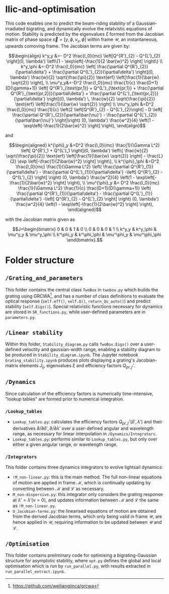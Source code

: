 # Ilic-and-optimisation

This code enables one to predict the beam-riding stability of a Gaussian-irradiated bigrating, and dynamically evolve the relatvistic equations of motion. Stability is predicted by the eigenvalues $\xi$ formed from the Jacobian matrix of phase space $\vec{x}=[y,\phi,v_y,\dot{\phi}]$ within frame $\mathcal{U}$, an instantaneous, upwards comoving frame. The Jacobian terms are given by: 

<!-- ```math
\begin{aligned}
    k^y_y &=- D^2 \frac{I_0}{mc} \left[Q^{R'}_{2} - Q^{L'}_{2} \right](0, \lambda') \left\{1 - \exp\left[-\frac{1}{2 \bar{w}^2} \right] \right\} \\
    k^y_\phi &=-D^2 \frac{I_0}{mc} \left[ \frac{\partialQ^{R'}_{2}}{\partial\delta'} + \frac{\partialQ^{L'}_{2}}{\partial\delta'} \right](0, \lambda') \frac{w}{2} \sqrt{\frac{\pi}{2}} \erf\left[\frac{1}{\bar{w} \sqrt{2}}  \right], \\
    \mu^y_y&=-D^2 \frac{I_0}{mc} \frac{1}{c} \frac{D+1}{D(\gamma+1)} \left[ Q^{R'}_{\text{pr,1}} + Q^{L'}_{\text{pr,1}} + \frac{\partialQ^{R'}_{\text{pr,2}}}{\partial\delta'} + \frac{\partialQ^{L'}_{\text{pr,2}}}{\partial\delta'} \right](0, \lambda') \, \frac{w}{2} \sqrt{\frac{\pi}{2}} \erf\left[\frac{1}{\bar{w} \sqrt{2}} \right],  \\
    \mu^y_\phi &=D^2 \frac{I_0}{mc} \frac{1}{c} \left(2 \left[Q^{R'}_{2} - Q^{L'}_{2}\right] - D \left[ \frac{\partial Q^{R'}_{2}}{\partial\bar{\nu}'} - \frac{\partial Q^{L'}_{2}}{\partial\bar{\nu}'} \right]\right) (0, \lambda') \frac{w^2}{4} \left(1 - \exp\left[-\frac{1}{2\bar{w}^2} \right] \right) \\
    k^\phi_y &=D^2 \frac{I_0}{mc} \frac{1}{\Gamma L^2} \left[ Q^{R'}_1 + Q^{L'}_1 \right](0, \lambda') \left\{ \frac{w}{2} \sqrt{\frac{\pi}{2}} \erf \left[\frac{1}{\bar{w} \sqrt{2}} \right] - \frac{L}{2} \exp \left[-\frac{1}{2\bar{w}^2} \right] \right\}, \\
    k^\phi_\phi &=D^2 \frac{I_0}{mc} \frac{1}{\Gamma L^2} \left( \frac{\partialQ^{R'}_{1}}{\partial\delta'} - \frac{\partialQ^{L'}_{1}}{\partial\delta'} -\left[ Q^{R'}_{2} - Q^{L'}_{2} \right] \right) (0, \lambda') \frac{w^2}{4} \left(1 - \exp\left[-\frac{1}{2\bar{w}^2} \right]  \right), \\
    \mu^\phi_y &= D^2 \frac{I_0}{mc} \frac{1}{\Gamma L^2} \frac{1}{c} \frac{D+1}{D(\gamma+1)} \left( \frac{\partialQ^{R'}_{1}}{\partial\delta'} - \frac{\partialQ^{L'}_{1}}{\partial\delta'} -\left[ Q^{R'}_{2} - Q^{L'}_{2} \right] \right) (0, \lambda') \frac{w^2}{4} \left(1 - \exp\left[-\frac{1}{2\bar{w}^2} \right]  \right), \\
    \mu^\phi_\phi&=-D^2 \frac{I_0}{mc} \frac{1}{\Gamma {L'}^2} \frac{1}{c} \left( 2 \left[Q^{R'}_{\text{pr,1}} + Q^{L'}_{\text{pr,1}} \right] - D \left[ \frac{\partial Q^{R'}_{\text{pr,1}}}{\partial{\bar{\nu}'}} + \frac{\partial Q^{L'}_{\text{pr,1}}}{\partial{\bar{\nu}'}} \right] \right) (0, \lambda')
    \,\frac{w^2}{4} \left\{ \frac{w}{2}\sqrt{\frac{\pi}{2}}  \erf\left[\frac{1}{\bar{w} \sqrt{2}} \right] -\frac{L'}{2}\exp[-\frac{1}{2\bar{w}^2}] \right\}, 
\end{aligned}
``` -->

```math
\begin{align}
    k^y_y &=- D^2 \frac{I_0}{mc} \left[Q^{R'}_{2} - Q^{L'}_{2} \right](0, \lambda') \left\{1 - \exp\left[-\frac{1}{2 \bar{w}^2} \right] \right\} \\
    k^y_\phi &=-D^2 \frac{I_0}{mc} \left[ \frac{\partial Q^{R'}_{2}}{\partial\delta'} + \frac{\partial Q^{L'}_{2}}{\partial\delta'} \right](0, \lambda') \frac{w}{2} \sqrt{\frac{\pi}{2}} \text{erf} \left[\frac{1}{\bar{w} \sqrt{2}}  \right], \\
    \mu^y_y&=-D^2 \frac{I_0}{mc} \frac{1}{c} \frac{D+1}{D(\gamma+1)} \left[ Q^{R'}_{\text{pr,1}} + Q^{L'}_{\text{pr,1}} + \frac{\partial Q^{R'}_{\text{pr,2}}}{\partial\delta'} + \frac{\partial Q^{L'}_{\text{pr,2}}}{\partial\delta'} \right](0, \lambda') \, \frac{w}{2} \sqrt{\frac{\pi}{2}} \text{erf} \left[\frac{1}{\bar{w} \sqrt{2}} \right] \\
    \mu^y_\phi &=D^2 \frac{I_0}{mc} \frac{1}{c} \left(2 \left[Q^{R'}_{2} - Q^{L'}_{2}\right] - D \left[ \frac{\partial Q^{R'}_{2}}{\partial\bar{\nu}'} - \frac{\partial Q^{L'}_{2}}{\partial\bar{\nu}'} \right]\right) (0, \lambda') \frac{w^2}{4} \left(1 - \exp\left[-\frac{1}{2\bar{w}^2} \right] \right),
\end{align}
```
and
```math
\begin{aligned}
    k^{\phi}_y &=D^2 \frac{I_0}{mc} \frac{1}{\Gamma L^2} \left[ Q^{R'}_1 + Q^{L'}_1 \right](0, \lambda') \left\{ \frac{w}{2} \sqrt{\frac{\pi}{2}} \text{erf} \left[\frac{1}{\bar{w} \sqrt{2}} \right] - \frac{L}{2} \exp \left[-\frac{1}{2\bar{w}^2} \right] \right\}, \\
    k^{\phi}_\phi &=D^2 \frac{I_0}{mc} \frac{1}{\Gamma L^2} \left( \frac{\partial Q^{R'}_{1}}{\partial\delta'} - \frac{\partial Q^{L'}_{1}}{\partial\delta'} -\left[ Q^{R'}_{2} - Q^{L'}_{2} \right] \right) (0, \lambda') \frac{w^2}{4} \left(1 - \exp\left[-\frac{1}{2\bar{w}^2} \right]  \right), \\
    \mu^{\phi}_y &= D^2 \frac{I_0}{mc} \frac{1}{\Gamma L^2} \frac{1}{c} \frac{D+1}{D(\gamma+1)} \left( \frac{\partial Q^{R'}_{1}}{\partial\delta'} - \frac{\partial Q^{L'}_{1}}{\partial\delta'} -\left[ Q^{R'}_{2} - Q^{L'}_{2} \right] \right) (0, \lambda') \frac{w^2}{4} \left(1 - \exp\left[-\frac{1}{2\bar{w}^2} \right]  \right),

\end{aligned}
```

with the Jacobian matrix given as 
```math
J=\begin{bmatrix}
    0 & 0 & 1 & 0 \\
    0 & 0 & 0 & 1 \\
    k^y_y & k^y_\phi & \mu^y_y & \mu^y_\phi \\
    k^\phi_y & k^\phi_\phi & \mu^\phi_y & \mu^\phi_\phi 
\end{bmatrix}.
```

# Folder structure

## `/Grating_and_parameters`
This folder contains the central class ``TwoBox`` in ``twobox.py`` which builds the grating using GRCWA[^1], and has a number of class definitions to evaluate the optical response (``self.eff()``, ``self.Q()``, ``return_Qs_auto()``) and predict stability (``self.Eigs()``). Special relativistic functions necessary for dynamics are stored in ``SR_functions.py``, while user-defined parameters are in ``parameters.py``. 

## ``/Linear stability``
Within this folder, ``Stability_diagram.py`` calls ``TwoBox.Eigs()`` over a user-defined veloctity and gaussian-width range, enabling a stability diagram to be produced in ``Stability_diagram.ipynb``. The Jupyter notebook ``Grating_stability.ipynb`` produces plots displaying a grating's Jacobian-matrix elements $J_{ij}$, eigenvalues $\xi$ and efficiency factors $Q_{pr,j'}'$.

## ``/Dynamics``
Since calculation of the efficiency factors is numerically time-intensive, "lookup tables" are formed prior to numerical integration.

### ``/Lookup_tables``
- `Lookup_tables.py`: calculates the efficiency factors $Q_{pr,j'}'(\delta',\lambda')$ and their derivatives $\partial / \partial \delta', \partial / \partial \lambda'$ over a user-defined angular and wavelength range, as necessary for linear interpolation in ``/Dynamics/Integrators``.
- `Lookup_tables.py`: performs similar to `Lookup_tables.py`, but only over either a given angular range, or wavelength range.

### ``/Integrators``
This folder contains three dynamics integrators to evolve lightsail dynamics:
- `!M_non-linear.py`: this is the main method. The full non-linear equations of motion are applied in frame $\mathcal{M}$, which is continually updating by converting between $\mathcal{M}$ and $\mathcal{L}$ as necessary.
- `M_non-dispersive.py`: this integrator only considers the grating response at $\lambda'=\lambda'(v=0)$, and updates information between $\mathcal{M}$ and $\mathcal{L}$ the same as `!M_non-linear.py`.
- `U_Jacobian-terms.py`: the linearised equations of motion are obtained from the derived Jacobian terms, which only being valid in frame $\mathcal{U}$, are hence applied in $\mathcal{U}$, requiring information to be updated between $\mathcal{U}$ and $\mathcal{L}$.

## ``/Optimisation``
This folder contains preliminary code for optimising a bigrating-Gaussian structure for asymptotic stability, where `opt.py` defines the global and local optimisation which is run by `run_parallel.py`, with results extracted in `run_parallel_extract.ipynb`.

[^1]: https://github.com/weiliangjinca/grcwa
